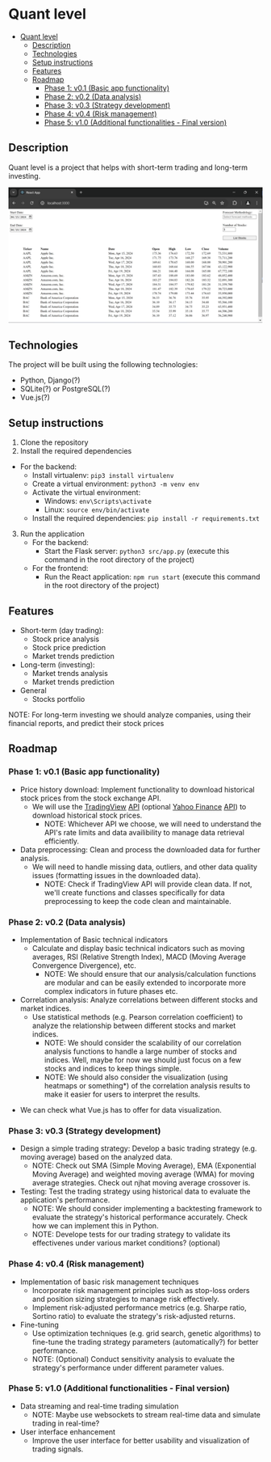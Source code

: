 # Quant level

- [Quant level](#quant-level)
  - [Description](#description)
  - [Technologies](#technologies)
  - [Setup instructions](#setup-instructions)
  - [Features](#features)
  - [Roadmap](#roadmap)
    - [Phase 1: v0.1 (Basic app functionality)](#phase-1-v01-basic-app-functionality)
    - [Phase 2: v0.2 (Data analysis)](#phase-2-v02-data-analysis)
    - [Phase 3: v0.3 (Strategy development)](#phase-3-v03-strategy-development)
    - [Phase 4: v0.4 (Risk management)](#phase-4-v04-risk-management)
    - [Phase 5: v1.0 (Additional functionalities - Final version)](#phase-5-v10-additional-functionalities---final-version)

## Description

Quant level is a project that helps with short-term trading and long-term investing.

![Quant Level App Screenshot](public/images/screenshot.png)

## Technologies

The project will be built using the following technologies:

- Python, Django(?)
- SQLite(?) or PostgreSQL(?)
- Vue.js(?)

## Setup instructions

1. Clone the repository
2. Install the required dependencies

- For the backend:
  - Install virtualenv: `pip3 install virtualenv`
  - Create a virtual environment: `python3 -m venv env`
  - Activate the virtual environment:
    - Windows: `env\Scripts\activate`
    - Linux: `source env/bin/activate`
  - Install the required dependencies: `pip install -r requirements.txt`

3. Run the application
   - For the backend:
     - Start the Flask server: `python3 src/app.py` (execute this command in the root directory of the project)
   - For the frontend:
     - Run the React application: `npm run start` (execute this command in the root directory of the project)

## Features

- Short-term (day trading):
  - Stock price analysis
  - Stock price prediction
  - Market trends prediction
- Long-term (investing):
  - Market trends analysis
  - Market trends prediction
- General
  - Stocks portfolio

NOTE: For long-term investing we should analyze companies, using their financial reports, and predict their stock prices

## Roadmap

### Phase 1: v0.1 (Basic app functionality)

- Price history download: Implement functionality to download historical stock prices from the stock exchange API.
  - We will use the [TradingView](https://www.tradingview.com/) [API](https://www.tradingview.com/rest-api-spec/) (optional [Yahoo Finance](https://finance.yahoo.com/) [API](https://developer.yahoo.com/api/)) to download historical stock prices.
    - NOTE: Whichever API we choose, we will need to understand the API's rate limits and data availibility to manage data retrieval efficiently.
- Data preprocessing: Clean and process the downloaded data for further analysis.
  - We will need to handle missing data, outliers, and other data quality issues (formatting issues in the downloaded data).
    - NOTE: Check if TradingView API will provide clean data. If not, we'll create functions and classes specifically for data preprocessing to keep the code clean and maintainable.

### Phase 2: v0.2 (Data analysis)

- Implementation of Basic technical indicators
  - Calculate and display basic technical indicators such as moving averages, RSI (Relative Strength Index), MACD (Moving Average Convergence Divergence), etc.
    - NOTE: We should ensure that our analysis/calculation functions are modular and can be easily extended to incorporate more complex indicators in future phases etc.
- Correlation analysis: Analyze correlations between different stocks and market indices.
  - Use statistical methods (e.g. Pearson correlation coefficient) to analyze the relationship between different stocks and market indices.
    - NOTE: We should consider the scalability of our correlation analysis functions to handle a large number of stocks and indices. Well, maybe for now we should just focus on a few stocks and indices to keep things simple.
    - NOTE: We should also consider the visualization (using heatmaps or something\*) of the correlation analysis results to make it easier for users to interpret the results.

* We can check what Vue.js has to offer for data visualization.

### Phase 3: v0.3 (Strategy development)

- Design a simple trading strategy: Develop a basic trading strategy (e.g. moving average) based on the analyzed data.
  - NOTE: Check out SMA (Simple Moving Average), EMA (Exponential Moving Average) and weighted moving average (WMA) for moving average strategies. Check out ǌhat moving average crossover is.
- Testing: Test the trading strategy using historical data to evaluate the application's performance.
  - NOTE: We should consider implementing a backtesting framework to evaluate the strategy's historical performance accurately. Check how we can implement this in Python.
  - NOTE: Develope tests for our trading strategy to validate its effectivenes under various market conditions? (optional)

### Phase 4: v0.4 (Risk management)

- Implementation of basic risk management techniques
  - Incorporate risk management principles such as stop-loss orders and position sizing strategies to manage risk effectively.
  - Implement risk-adjusted performance metrics (e.g. Sharpe ratio, Sortino ratio) to evaluate the strategy's risk-adjusted returns.
- Fine-tuning
  - Use optimization techniques (e.g. grid search, genetic algorithms) to fine-tune the trading strategy parameters (automatically?) for better performance.
  - NOTE: (Optional) Conduct sensitivity analysis to evaluate the strategy's performance under different parameter values.

### Phase 5: v1.0 (Additional functionalities - Final version)

- Data streaming and real-time trading simulation
  - NOTE: Maybe use websockets to stream real-time data and simulate trading in real-time?
- User interface enhancement
  - Improve the user interface for better usability and visualization of trading signals.
